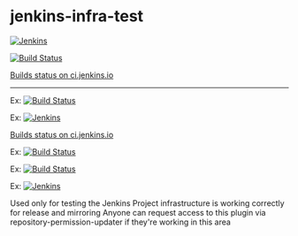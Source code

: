 # jenkins-infra-test

[![Jenkins](https://ci.jenkins.io/job/plugins/job/jenkins-infra-test-plugin/job/master/badge/icon)](https://ci.jenkins.io/job/plugins/job/jenkins-infra-test-plugin/job/master/)

[![Build Status](https://ci.jenkins.io/buildStatus/icon?job=Plugins%2Fsimple-theme-plugin%2Fmain)](https://ci.jenkins.io/job/Plugins/job/simple-theme-plugin/job/main/)

[Builds status on ci.jenkins.io](https://ci.jenkins.io/job/Plugins/job/test-results-aggregator-plugin/job/master)


---


Ex: [![Build Status](https://ci.jenkins.io/buildStatus/icon?job=Plugins/jenkins-infra-test-plugin/master)](https://ci.jenkins.io/buildStatus/icon?job=Plugins/jenkins-infra-test-plugin/master)

Ex: [![Jenkins](https://ci.jenkins.io/job/plugins/job/jenkins-infra-test-plugin/job/master/badge/icon)](https://ci.jenkins.io/job/plugins/job/jenkins-infra-test-plugin/job/master/)

[Builds status on ci.jenkins.io](https://ci.jenkins.io/job/Plugins/job/test-results-aggregator-plugin/job/master)

Ex: [![Build Status](https://ci.jenkins.io/buildStatus/icon?style=plastic&job=Plugins%2Fgraphql-server-plugin%2Fmaster)](https://ci.jenkins.io/job/Plugins/job/graphql-server-plugin/job/master/)

Ex: [![Build Status](https://ci.jenkins.io/buildStatus/icon?subject=Jenkins%20CI&job=Plugins%2Fmuuri-api-plugin%2Fmaster)](https://ci.jenkins.io/job/Plugins/job/muuri-api-plugin/job/master/)

Ex: [![Jenkins](https://ci.jenkins.io/job/Core/job/acceptance-test-harness/job/master/badge/icon)](https://ci.jenkins.io/job/Core/job/acceptance-test-harness/job/master/)

Used only for testing the Jenkins Project infrastructure is working correctly for release and mirroring
Anyone can request access to this plugin via repository-permission-updater if they're working in this area
